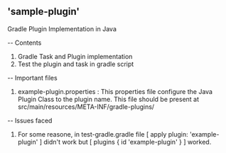 

## 'sample-plugin' 

Gradle Plugin Implementation in Java

-- Contents <br/>
1. Gradle Task and Plugin implementation
2. Test the plugin and task in gradle script

-- Important files <br/>
1. example-plugin.properties : This properties file configure the Java Plugin Class to the plugin name. This file should be present at src/main/resources/META-INF/gradle-plugins/

-- Issues faced <br/>
1. For some reasone, in test-gradle.gradle file [ apply plugin: 'example-plugin' ] didn't work but
[ plugins {	id 'example-plugin' } ] worked. 
